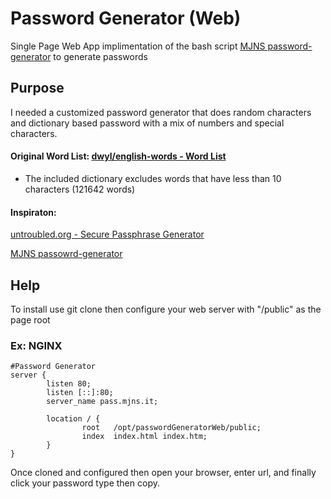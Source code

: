 # Password Generator (Web)
Single Page Web App implimentation of the bash script [MJNS password-generator](https://github.com/mjnshosting/password-generator) to generate passwords
 
## Purpose
I needed a customized password generator that does random characters and dictionary based password with a mix of numbers and special characters.
 
#### Original Word List: [dwyl/english-words - Word List ](https://github.com/dwyl/english-words)
* The included dictionary excludes words that have less than 10 characters (121642 words)
#### Inspiraton: 
[untroubled.org - Secure Passphrase Generator](https://untroubled.org/pwgen/ppgen.cgi) 

[MJNS passowrd-generator](https://github.com/mjnshosting/password-generator)

## Help
To install use git clone then configure your web server with "<install dir>/public" as the page root
### Ex: NGINX
```
#Password Generator
server {
        listen 80;
        listen [::]:80;
        server_name pass.mjns.it;

        location / {
                root   /opt/passwordGeneratorWeb/public;
                index  index.html index.htm;
        }
}
```
Once cloned and configured then open your browser, enter url, and finally click your password type then copy.

